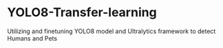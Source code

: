 # YOLO8-Transfer-learning
Utilizing and finetuning YOLO8 model and Ultralytics framework to detect Humans and Pets
